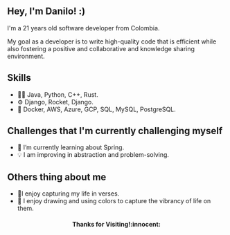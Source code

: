 ## Hey, I'm Danilo! :)  
I'm a 21 years old software developer from Colombia.

My goal as a developer is to write high-quality code that is efficient while also fostering a positive and collaborative and knowledge sharing environment.

## Skills
- 👨‍💻 Java, Python, C++, Rust.
- ⚙️ Django, Rocket, Django.
- 🚀 Docker, AWS, Azure, GCP, SQL, MySQL, PostgreSQL.

## Challenges that I'm currently challenging myself
- 🌱 I’m currently learning about Spring.
- 💡 I am improving in abstraction and problem-solving.

## Others thing about me
- 📝I enjoy capturing my life in verses.
- 🎨 I enjoy drawing and using colors to capture the vibrancy of life on them.

<h4 align="center"> Thanks for Visiting!:innocent:</h4>

